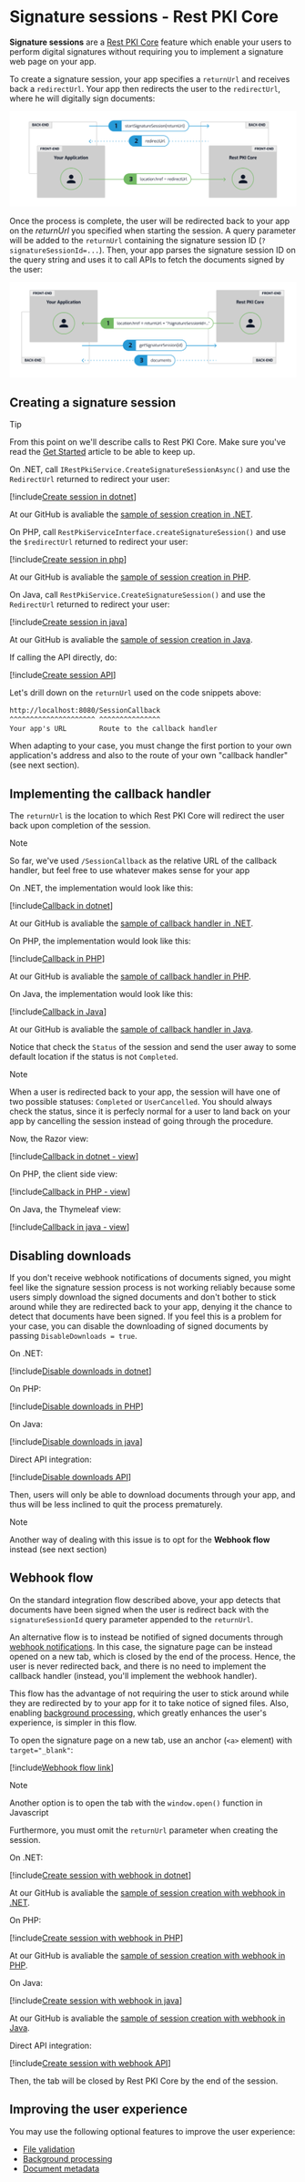 ﻿# Signature sessions - Rest PKI Core

**Signature sessions** are a [Rest PKI Core](../../index.md) feature which enable your users to perform digital signatures without requiring you to implement a signature
web page on your app.

To create a signature session, your app specifies a `returnUrl` and receives back a `redirectUrl`. Your app then redirects the user to the `redirectUrl`, where he will 
digitally sign documents:

![Signature session start](../../../../../../images/rest-pki/signature-session-start.png)

Once the process is complete, the user will be redirected back to your app on the *returnUrl* you specified when starting the session. A query parameter will be added
to the `returnUrl` containing the signature session ID (`?signatureSessionId=...`). Then, your app parses the signature session ID on the query string and uses it to
call APIs to fetch the documents signed by the user:

![Signature session end](../../../../../../images/rest-pki/signature-session-end.png)

## Creating a signature session

> [!TIP]
> From this point on we'll describe calls to Rest PKI Core. Make sure you've read the [Get Started](get-started.md) article to be able to keep up.

On .NET, call `IRestPkiService.CreateSignatureSessionAsync()` and use the `RedirectUrl` returned to redirect your user:

[!include[Create session in dotnet](../../../../../../includes/rest-pki/core/signature-sessions/create-dotnet.md)]

At our GitHub is avaliable the [sample of session creation in .NET](https://github.com/LacunaSoftware/PkiSuiteSamples/blob/master/dotnet/mvc/PkiSuiteAspNetMvcSample/Controllers/SignatureSessionRestCoreController.cs).

On PHP, call `RestPkiServiceInterface.createSignatureSession()` and use the `$redirectUrl` returned to redirect your user:

[!include[Create session in php](../../../../../../includes/rest-pki/core/signature-sessions/create-php.md)]

At our GitHub is avaliable the [sample of session creation in PHP](https://github.com/LacunaSoftware/PkiSuiteSamples/blob/master/php/plain/public/signature-session-rest-core/index.php).

On Java, call `RestPkiService.CreateSignatureSession()` and use the `RedirectUrl` returned to redirect your user:

[!include[Create session in java](../../../../../../includes/rest-pki/core/signature-sessions/create-java.md)]

At our GitHub is avaliable the [sample of session creation in Java](https://github.com/LacunaSoftware/PkiSuiteSamples/blob/master/java/springmvc/src/main/java/com/lacunasoftware/pkisuite/controller/SignatureSessionRestCoreController.java).

If calling the API directly, do:

[!include[Create session API](../../../../../../includes/rest-pki/core/signature-sessions/create-api.md)]

Let's drill down on the `returnUrl` used on the code snippets above:

```plaintext
http://localhost:8080/SessionCallback
^^^^^^^^^^^^^^^^^^^^^ ^^^^^^^^^^^^^^^
Your app's URL        Route to the callback handler
```

When adapting to your case, you must change the first portion to your own application's address and also to the route of your own "callback handler" (see next section).

## Implementing the callback handler

The `returnUrl` is the location to which Rest PKI Core will redirect the user back upon completion of the session.

> [!NOTE]
> So far, we've used `/SessionCallback` as the relative URL of the callback handler, but feel free to use whatever makes sense for your app

On .NET, the implementation would look like this:

[!include[Callback in dotnet](../../../../../../includes/rest-pki/core/signature-sessions/callback-dotnet.md)]

At our GitHub is avaliable the [sample of callback handler in .NET](https://github.com/LacunaSoftware/PkiSuiteSamples/blob/master/dotnet/mvc/PkiSuiteAspNetMvcSample/Controllers/SignatureSessionRestCoreController.cs).

On PHP, the implementation would look like this:

[!include[Callback in PHP](../../../../../../includes/rest-pki/core/signature-sessions/callback-php.md)]

At our GitHub is avaliable the [sample of callback handler in PHP](https://github.com/LacunaSoftware/PkiSuiteSamples/blob/master/php/plain/public/signature-session-rest-core/complete.php).

On Java, the implementation would look like this:

[!include[Callback in Java](../../../../../../includes/rest-pki/core/signature-sessions/callback-java.md)]

At our GitHub is avaliable the [sample of callback handler in Java](https://github.com/LacunaSoftware/PkiSuiteSamples/blob/master/java/springmvc/src/main/java/com/lacunasoftware/pkisuite/controller/SignatureSessionRestCoreController.java).

Notice that check the `Status` of the session and send the user away to some default location if the status is not `Completed`.

> [!NOTE]
> When a user is redirected back to your app, the session will have one of two possible statuses: `Completed` or `UserCancelled`. You should always check the
> status, since it is perfecly normal for a user to land back on your app by cancelling the session instead of going through the procedure.

Now, the Razor view:

[!include[Callback in dotnet - view](../../../../../../includes/rest-pki/core/signature-sessions/callback-dotnet-view.md)]

On PHP, the client side view:

[!include[Callback in PHP - view](../../../../../../includes/rest-pki/core/signature-sessions/callback-php-view.md)]

On Java, the Thymeleaf view:

[!include[Callback in java - view](../../../../../../includes/rest-pki/core/signature-sessions/callback-java-view.md)]

## Disabling downloads

If you don't receive webhook notifications of documents signed, you might feel like the signature session process is not working reliably because some users simply
download the signed documents and don't bother to stick around while they are redirected back to your app, denying it the chance to detect that documents have been
signed. If you feel this is a problem for your case, you can disable the downloading of signed documents by passing `DisableDownloads = true`.

On .NET:

[!include[Disable downloads in dotnet](../../../../../../includes/rest-pki/core/signature-sessions/disable-downloads-dotnet.md)]

On PHP:

[!include[Disable downloads in PHP](../../../../../../includes/rest-pki/core/signature-sessions/disable-downloads-php.md)]

On Java:

[!include[Disable downloads in java](../../../../../../includes/rest-pki/core/signature-sessions/disable-downloads-java.md)]

Direct API integration:

[!include[Disable downloads API](../../../../../../includes/rest-pki/core/signature-sessions/disable-downloads-api.md)]

Then, users will only be able to download documents through your app, and thus will be less inclined to quit the process prematurely.

> [!NOTE]
> Another way of dealing with this issue is to opt for the **Webhook flow** instead (see next section)

<a name="webhook-flow" />

## Webhook flow

On the standard integration flow described above, your app detects that documents have been signed when the user is redirect back with the `signatureSessionId`
query parameter appended to the `returnUrl`.

An alternative flow is to instead be notified of signed documents through [webhook notifications](../webhooks.md). In this case, the signature page can be instead
opened on a new tab, which is closed by the end of the process. Hence, the user is never redirected back, and there is no need to implement the callback handler
(instead, you'll implement the webhook handler).

This flow has the advantage of not requiring the user to stick around while they are redirected by to your app for it to take notice of signed files. Also,
enabling [background processing](background-processing.md), which greatly enhances the user's experience, is simpler in this flow.

To open the signature page on a new tab, use an anchor (`<a>` element) with `target="_blank"`:

[!include[Webhook flow link](../../../../../../includes/rest-pki/core/signature-sessions/webhook-flow-link.md)]

> [!NOTE]
> Another option is to open the tab with the `window.open()` function in Javascript

Furthermore, you must omit the `returnUrl` parameter when creating the session.

On .NET:

[!include[Create session with webhook in dotnet](../../../../../../includes/rest-pki/core/signature-sessions/webhook-flow-dotnet.md)]

At our GitHub is avaliable the [sample of session creation with webhook in .NET](https://github.com/LacunaSoftware/PkiSuiteSamples/blob/master/dotnet/mvc/PkiSuiteAspNetMvcSample/Controllers/SignatureSessionRestCoreController.cs).

On PHP:

[!include[Create session with webhook in PHP](../../../../../../includes/rest-pki/core/signature-sessions/webhook-flow-php.md)]

At our GitHub is avaliable the [sample of session creation with webhook in PHP](https://github.com/LacunaSoftware/PkiSuiteSamples/blob/master/php/plain/public/signature-session-rest-core/using-webhook.php).

On Java:

[!include[Create session with webhook in java](../../../../../../includes/rest-pki/core/signature-sessions/webhook-flow-java.md)]

At our GitHub is avaliable the [sample of session creation with webhook in Java](https://github.com/LacunaSoftware/PkiSuiteSamples/blob/master/java/springmvc/src/main/java/com/lacunasoftware/pkisuite/controller/SignatureSessionRestCoreController.java).

Direct API integration:

[!include[Create session with webhook API](../../../../../../includes/rest-pki/core/signature-sessions/webhook-flow-api.md)]

Then, the tab will be closed by Rest PKI Core by the end of the session.

## Improving the user experience

You may use the following optional features to improve the user experience:

* [File validation](file-validation.md)
* [Background processing](background-processing.md)
* [Document metadata](document-metadata.md)
